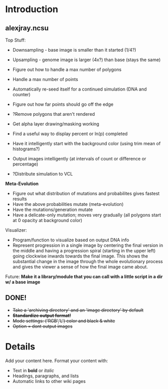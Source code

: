 # Introduction #
## alexjray.ncsu ##
Top Stuff:
  * Downsampling - base image is smaller than it started (1/4?)
  * Upsampling - genome image is larger (4x?) than base (stays the same)

  * Figure out how to handle a max number of polygons
  * Handle a max number of points
  * Automatically re-seed itself for a continued simulation (DNA and counter)
  * Figure out how far points should go off the edge
  * ?Remove polygons that aren't rendered
  * Get alpha layer drawing/masking working
  * Find a useful way to display percent or ln(p) completed
  * Have it intelligently start with the background color (using trim mean of histograms?)
  * Output images intelligently (at intervals of count or difference or percentage)
  * ?Distribute simulation to VCL

**Meta-Evolution**
  * Figure out what distribution of mutations and probabilites gives fastest results
  * Have the above probabilities mutate (meta-evolution)
  * Have the mutations/generation mutate
  * Have a delicate-only mutation; moves very gradually (all polygons start at 0 opacity at background color)

Visualizer:
  * Program/function to visualize based on output DNA info
  * Represent progression in a single image by centering the final version in the middle and having a progression spiral (starting in the upper left) going clockwise inwards towards the final image.  This shows the substantial change in the image through the whole evolutionary process and gives the viewer a sense of how the final image came about.

Future:
**Make it a library/module that you can call with a little script in a dir w/ a base image**

## DONE! ##
  * ~~Take a 'archiving directory' and an 'image directory' by default~~
  * ~~**Standardize output format!**~~
  * ~~Mode settings: ('RGB','L') color and black & white~~
  * ~~Option = dont output images~~

# Details #

Add your content here.  Format your content with:
  * Text in **bold** or _italic_
  * Headings, paragraphs, and lists
  * Automatic links to other wiki pages